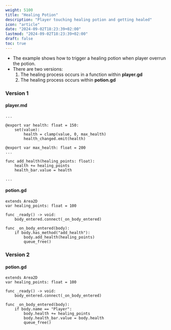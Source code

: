 ```yaml
---
weight: 5100
title: "Healing Potion"
description: "Player touching healing potion and getting healed"
icon: "article"
date: "2024-09-02T18:23:39+02:00"
lastmod: "2024-09-02T18:23:39+02:00"
draft: false
toc: true
---
```


- The example shows how to trigger a healing potion when player overrun the potion.
- There are two versions:
	1. The healing process occurs in a function within **player.gd**
	2. The healing process occurs within **potion.gd**

### Version 1 

#### player.md

```gdscript
...

@export var health: float = 150:
	set(value):
		health = clamp(value, 0, max_health)
		health_changed.emit(health)

@export var max_health: float = 200
...

func add_health(healing_points: float):
	health += healing_points
	health_bar.value = health

...
```

#### potion.gd

```gdscript
extends Area2D
var healing_points: float = 100

func _ready() -> void:
	body_entered.connect(_on_body_entered)	
	
func _on_body_entered(body):
	if body.has_method("add_health"):
		body.add_health(healing_points)
		queue_free()
```

### Version 2

#### potion.gd

```gdscript
extends Area2D
var healing_points: float = 100

func _ready() -> void:
	body_entered.connect(_on_body_entered)	
	
func _on_body_entered(body):
	if body.name == "Player":
		body.health += healing_points
		body.health_bar.value = body.health
		queue_free()
```

